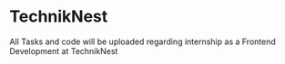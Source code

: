# TechnikNest
All Tasks and code will be uploaded regarding internship as a Frontend Development at TechnikNest
